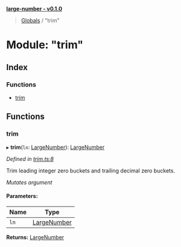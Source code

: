 **[large-number - v0.1.0](../README.md)**

> [Globals](../globals.md) / "trim"

# Module: "trim"

## Index

### Functions

* [trim](_trim_.md#trim)

## Functions

### trim

▸ **trim**(`ln`: [LargeNumber](../interfaces/_types_.largenumber.md)): [LargeNumber](../interfaces/_types_.largenumber.md)

*Defined in [trim.ts:8](https://github.com/zimmed/large-number/blob/b26544a/src/trim.ts#L8)*

Trim leading integer zero buckets and trailing decimal zero buckets.

*Mutates argument*

#### Parameters:

Name | Type |
------ | ------ |
`ln` | [LargeNumber](../interfaces/_types_.largenumber.md) |

**Returns:** [LargeNumber](../interfaces/_types_.largenumber.md)
